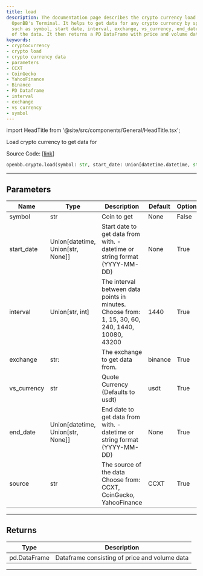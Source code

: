 ```yaml
---
title: load
description: The documentation page describes the crypto currency load function in
  OpenBB's Terminal. It helps to get data for any crypto currency by specifying parameters
  such as symbol, start date, interval, exchange, vs_currency, end_date and the source
  of the data. It then returns a PD DataFrame with price and volume data.
keywords:
- cryptocurrency
- crypto load
- crypto currency data
- parameters
- CCXT
- CoinGecko
- YahooFinance
- Binance
- PD Dataframe
- interval
- exchange
- vs currency
- symbol
---
```


import HeadTitle from '@site/src/components/General/HeadTitle.tsx';

<HeadTitle title="crypto.load - Reference | OpenBB SDK Docs" />

Load crypto currency to get data for

Source Code: [[link](https://github.com/OpenBB-finance/OpenBBTerminal/tree/main/openbb_terminal/cryptocurrency/cryptocurrency_helpers.py#L488)]

```python
openbb.crypto.load(symbol: str, start_date: Union[datetime.datetime, str, NoneType] = None, interval: Union[str, int] = "1440", exchange: str = "binance", vs_currency: str = "usdt", end_date: Union[datetime.datetime, str, NoneType] = None, source: str = "CCXT")
```

---

## Parameters

| Name | Type | Description | Default | Optional |
| ---- | ---- | ----------- | ------- | -------- |
| symbol | str | Coin to get | None | False |
| start_date | Union[datetime, Union[str, None]] | Start date to get data from with. - datetime or string format (YYYY-MM-DD) | None | True |
| interval | Union[str, int] | The interval between data points in minutes.<br/>Choose from: 1, 15, 30, 60, 240, 1440, 10080, 43200 | 1440 | True |
| exchange | str: | The exchange to get data from. | binance | True |
| vs_currency | str | Quote Currency (Defaults to usdt) | usdt | True |
| end_date | Union[datetime, Union[str, None]] | End date to get data from with. - datetime or string format (YYYY-MM-DD) | None | True |
| source | str | The source of the data<br/>Choose from: CCXT, CoinGecko, YahooFinance | CCXT | True |


---

## Returns

| Type | Description |
| ---- | ----------- |
| pd.DataFrame | Dataframe consisting of price and volume data |
---
